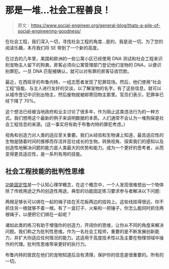 # 那是一堆...社会工程善良！

> 原文：<https://www.social-engineer.org/general-blog/thats-a-pile-of-social-engineering-goodness/>

在社会工程，我们深入一切，寻找社会工程的角度…是的，我是说一切。为了您的阅读乐趣，本月我们将 SE 带到了一个新的高度。

在过去的几年里，美国和欧洲的一些公寓小区已经使用 DNA 测试和社会工程来识别宠物主人留下的狗粪。房客必须向公寓管理部门登记他们宠物的 DNA，以便识别罪犯。一旦 DNA 匹配被确认，就可以对有罪的房客征收罚款。

最近，在西班牙的布鲁内特，一组志愿者发现了犯罪现场。然后，他们使用“社会工程”技能，与主人进行友好的交谈，以了解宠物的名字。有了这些信息，就可以从城市登记中识别出物主，然后废物就被邮寄回物主那里。官员们表示，犯罪率已经下降了 70%。

这个想法已经被当地政府和业主讨论了很多年，作为阻止这类违法行为的一种方式。我们想用这个最新的例子来说明数据的本质。人们通常不会认为一堆狗屎是社会工程信息的来源。(这一事实将有助于布鲁内特的罪犯考虑。)

视角和创造力对人类的适应至关重要。我们从经验和生物课上知道，最具适应性的生物是随着时间的推移而存活并茁壮成长的生物。转换视角、探索我们的感知以及创造性地解决问题的能力是人类最大的优势和能力。成为一个更好的思考者，从而变得更具适应性，是一系列有用的技能。

## 社会工程技能的批判性思维

[功能固定性](https://psychcentral.com/encyclopedia/2009/functional-fixedness/ "Functional Fixedness")是一个认知心理学概念，在这个概念中，一个人发现很难想出一个物体除了传统用途之外的创造性用途。典型的功能固定练习要求参与者解决以下问题:

两根足够长可以绑在一起的绳子挂在天花板两边的挂钩上。这些线挂得很远，你不抓住另一根就够不着一根。有了一盒钉子、火柴和一把锤子，你怎么能同时抓住两根绳子，以便把它们绑在一起呢？

诸如此类的练习有助于增强你的创造力，开阔你的思维，让你从不同的角度来解决问题。我们称之为批判性思维。作为一名社会工程师，重要的是不断发展创新能力，并扩大你适应任何情况的能力。这适用于高度技术性以及主要在物理领域中操作的代理。批判性思维带来更好的执行力。

布鲁内特的居民在他们的宠物知道后没有清理，保护你的信息是很重要的。所有的一切。
